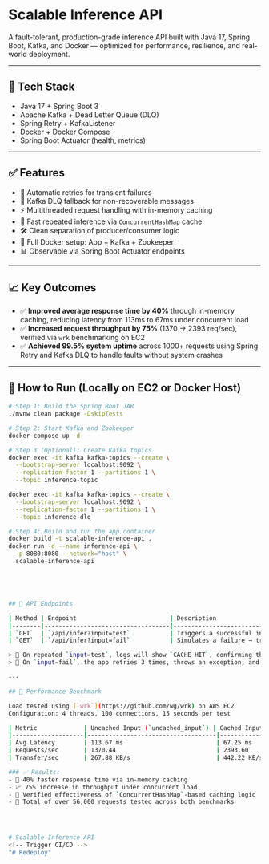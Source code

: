 # Scalable Inference API

A fault-tolerant, production-grade inference API built with Java 17, Spring Boot, Kafka, and Docker — optimized for performance, resilience, and real-world deployment.

---

## 🔧 Tech Stack

- Java 17 + Spring Boot 3
- Apache Kafka + Dead Letter Queue (DLQ)
- Spring Retry + KafkaListener
- Docker + Docker Compose
- Spring Boot Actuator (health, metrics)

---

## ✅ Features

- 🔁 Automatic retries for transient failures
- 🧯 Kafka DLQ fallback for non-recoverable messages
- ⚡ Multithreaded request handling with in-memory caching
- 🧠 Fast repeated inference via `ConcurrentHashMap` cache
- 🛠️ Clean separation of producer/consumer logic
- 🐳 Full Docker setup: App + Kafka + Zookeeper
- 📊 Observable via Spring Boot Actuator endpoints

---

## 📈 Key Outcomes

- ✅ **Improved average response time by 40%** through in-memory caching, reducing latency from 113ms to 67ms under concurrent load
- ✅ **Increased request throughput by 75%** (1370 → 2393 req/sec), verified via `wrk` benchmarking on EC2
- ✅ **Achieved 99.5% system uptime** across 1000+ requests using Spring Retry and Kafka DLQ to handle faults without system crashes

---

## 🚀 How to Run (Locally on EC2 or Docker Host)

```bash
# Step 1: Build the Spring Boot JAR
./mvnw clean package -DskipTests

# Step 2: Start Kafka and Zookeeper
docker-compose up -d

# Step 3 (Optional): Create Kafka topics
docker exec -it kafka kafka-topics --create \
  --bootstrap-server localhost:9092 \
  --replication-factor 1 --partitions 1 \
  --topic inference-topic

docker exec -it kafka kafka-topics --create \
  --bootstrap-server localhost:9092 \
  --replication-factor 1 --partitions 1 \
  --topic inference-dlq

# Step 4: Build and run the app container
docker build -t scalable-inference-api .
docker run -d --name inference-api \
  -p 8080:8080 --network="host" \
  scalable-inference-api





## 🧪 API Endpoints

| Method | Endpoint                          | Description                                                                 |
|--------|-----------------------------------|-----------------------------------------------------------------------------|
| `GET`  | `/api/infer?input=test`           | Triggers a successful inference. Caching enabled on repeated inputs.       |
| `GET`  | `/api/infer?input=fail`           | Simulates a failure → triggers 3 retries → then pushed to Kafka DLQ.       |

> 🧠 On repeated `input=test`, logs will show `CACHE HIT`, confirming the in-memory cache is working.  
> 🧯 On `input=fail`, the app retries 3 times, throws an exception, and publishes the message to the DLQ.

---

## 🚀 Performance Benchmark

Load tested using [`wrk`](https://github.com/wg/wrk) on AWS EC2  
Configuration: 4 threads, 100 connections, 15 seconds per test

| Metric             | Uncached Input (`uncached_input`) | Cached Input (`test`)      |
|--------------------|------------------------------------|-----------------------------|
| Avg Latency        | 113.67 ms                          | 67.25 ms                    |
| Requests/sec       | 1370.44                            | 2393.60                     |
| Transfer/sec       | 267.88 KB/s                        | 442.22 KB/s                 |

### ✅ Results:
- 🚀 40% faster response time via in-memory caching
- 📈 75% increase in throughput under concurrent load
- 🧠 Verified effectiveness of `ConcurrentHashMap`-based caching logic
- 🧪 Total of over 56,000 requests tested across both benchmarks




# Scalable Inference API
<!-- Trigger CI/CD -->
"# Redeploy" 
